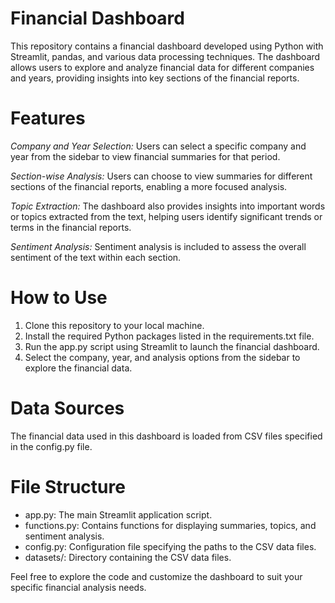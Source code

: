 # Financial Dashboard
This repository contains a financial dashboard developed using Python with Streamlit, pandas, and various data processing techniques. The dashboard allows users to explore and analyze financial data for different companies and years, providing insights into key sections of the financial reports.

# Features
*Company and Year Selection:* Users can select a specific company and year from the sidebar to view financial summaries for that period.

*Section-wise Analysis:* Users can choose to view summaries for different sections of the financial reports, enabling a more focused analysis.

*Topic Extraction:* The dashboard also provides insights into important words or topics extracted from the text, helping users identify significant trends or terms in the financial reports.

*Sentiment Analysis:* Sentiment analysis is included to assess the overall sentiment of the text within each section.

# How to Use
1. Clone this repository to your local machine.
2. Install the required Python packages listed in the requirements.txt file.
3. Run the app.py script using Streamlit to launch the financial dashboard.
4. Select the company, year, and analysis options from the sidebar to explore the financial data.

# Data Sources
The financial data used in this dashboard is loaded from CSV files specified in the config.py file.

# File Structure
* app.py: The main Streamlit application script.
* functions.py: Contains functions for displaying summaries, topics, and sentiment analysis.
* config.py: Configuration file specifying the paths to the CSV data files.
* datasets/: Directory containing the CSV data files.

Feel free to explore the code and customize the dashboard to suit your specific financial analysis needs.
